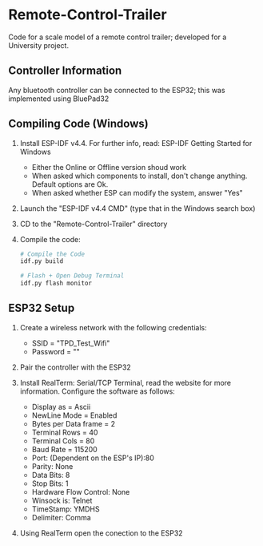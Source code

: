 # Remote-Control-Trailer

Code for a scale model of a remote control trailer; developed for a University project.

## Controller Information

Any bluetooth controller can be connected to the ESP32; this was implemented using BluePad32

## Compiling Code (Windows)

1. Install ESP-IDF v4.4. For further info, read: ESP-IDF Getting Started for Windows
    * Either the Online or Offline version shoud work
    * When asked which components to install, don't change anything. Default options are Ok.
    * When asked whether ESP can modify the system, answer "Yes"

2. Launch the "ESP-IDF v4.4 CMD" (type that in the Windows search box)

3. CD to the "Remote-Control-Trailer" directory

4. Compile the code:

    ```sh
    # Compile the Code
    idf.py build

    # Flash + Open Debug Terminal
    idf.py flash monitor
    ```

## ESP32 Setup

1. Create a wireless network with the following credentials:
    * SSID = "TPD_Test_Wifi"
    * Password = ""

2. Pair the controller with the ESP32

3. Install RealTerm: Serial/TCP Terminal, read the website for more information. Configure the software as follows:
    * Display as = Ascii
    * NewLine Mode = Enabled
    * Bytes per Data frame = 2
    * Terminal Rows = 40
    * Terminal Cols = 80
    * Baud Rate = 115200
    * Port: (Dependent on the ESP's IP):80
    * Parity: None
    * Data Bits: 8
    * Stop Bits: 1
    * Hardware Flow Control: None
    * Winsock is: Telnet
    * TimeStamp: YMDHS
    * Delimiter: Comma

4. Using RealTerm open the conection to the ESP32
